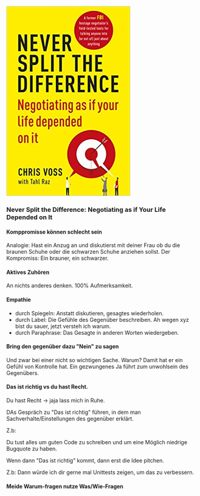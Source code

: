 ![cover](cover.jpg)

### Never Split the Difference: Negotiating as if Your Life Depended on It 

#### Komppromisse können schlecht sein
Analogie: Hast ein Anzug an und diskutierst mit deiner Frau ob du die braunen Schuhe oder die schwarzen Schuhe anziehen sollst.
Der Kompromiss: Ein brauner, ein schwarzer.

#### Aktives Zuhören
An nichts anderes denken. 100% Aufmerksamkeit.

#### Empathie
 - durch Spiegeln: Anstatt diskutieren, gesagtes wiederholen.
 - durch Label: Die Gefühle des Gegenüber beschreiben. Ah wegen xyz bist du sauer, jetzt versteh ich warum.
 - durch Paraphrase: Das Gesagte in anderen Worten wiedergeben.

#### Bring den gegenüber dazu "Nein" zu sagen
Und zwar bei einer nicht so wichtigen Sache. Warum? Damit hat er ein Gefühl von Kontrolle hat.
Ein gezwungenes Ja führt zum unwohlsein des Gegenübers.

#### Das ist richtig vs du hast Recht.
Du hast Recht -> jaja lass mich in Ruhe. 

DAs Gespräch zu "Das ist richtig" führen, in dem man Sachverhalte/Einstellungen des gegenüber erklärt.

Z.b:

Du tust alles um guten Code zu schreiben und um eine Möglich niedrige Bugquote zu haben.

Wenn dann "Das ist richtig" kommt, dann erst die Idee pitchen.

Z.b:
Dann würde ich dir gerne mal Unittests zeigen, um das zu verbessern.

#### Meide Warum-fragen nutze Was/Wie-Fragen
